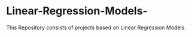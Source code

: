 # Linear-Regression-Models-
This Repository consists of projects based on Linear Regression Models. 

